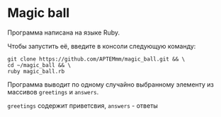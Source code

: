 # Magic ball

Программа написана на языке Ruby.


Чтобы запустить её, введите в консоли следующую команду:

```shell
git clone https://github.com/APTEMmm/magic_ball.git && \
cd ~/magic_ball && \
ruby magic_ball.rb
```

Программа выводит по одному случайно выбранному элементу из массивов `greetings` и `answers`.

`greetings` содержит приветсвия, `answers` - ответы